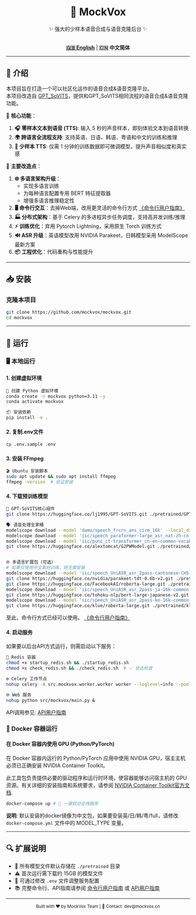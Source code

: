 <div align="center">

<h1>🎤 MockVox</h1>

✨ 强大的少样本语音合成与语音克隆后台 ✨<br><br>

[**🇬🇧 English**](../../README.md) | **🇨🇳 中文简体**

</div>

---

## 🚀 介绍

本项目旨在打造一个可以社区化运作的语音合成&语音克隆平台。  
本项目改造自 [GPT_SoVITS](https://github.com/RVC-Boss/GPT-SoVITS)，提供和GPT_SoVITS相同流程的语音合成&语音克隆功能。  

🌟 **核心功能**：

1. **🎧 零样本文本到语音 (TTS)**: 输入 5 秒的声音样本，即刻体验文本到语音转换
2. **🌍 跨语言全流程支持**: 支持英语、日语、韩语、粤语和中文的训练和推理
3. **🧠 少样本 TTS**: 仅需 1 分钟的训练数据即可微调模型，提升声音相似度和真实感

🔧 **主要改造点**：

1. **🌐 多语言架构升级**：
    * 实现​​多语言训练​​
    * 为每种语言配置专用 BERT 特征提取器
    * 增强多语言推理稳定性
2. **🖥️ 命令行交互**：去掉Web端，改用更灵活的命令行方式 [《命令行用户指南》](./cli.md)
3. **🏭 分布式架构**：基于 Celery 的多进程异步任务调度，支持高并发训练/推理
4. **⚡ 训练优化**：弃用 Pytorch Lightning，采用原生 Torch 训练方式
5. **🔊 ASR 升级**：英语模型改用 NVIDIA Parakeet，日韩模型采用 ModelScope 最新方案
6. **📦 工程优化**：代码重构与性能提升

---

## 📥 安装

### 克隆本项目

```bash
git clone https://github.com/mockvox/mockvox.git
cd mockvox
```

---

## 🚀 运行

### 🖥️ 本地运行

#### 1. 创建虚拟环境

```bash
🐍 创建 Python 虚拟环境
conda create -n mockvox python=3.11 -y
conda activate mockvox

📦 安装依赖
pip install -e . 
```

#### 2. 复制.env文件

```bash
cp .env.sample .env
```

#### 3. 安装 FFmpeg

```bash
🎬 Ubuntu 安装脚本
sudo apt update && sudo apt install ffmpeg
ffmpeg -version  # 验证安装
```

#### 4. 下载预训练模型

```bash
🔧 GPT-SoVITS核心组件
git clone https://huggingface.co/lj1995/GPT-SoVITS.git ./pretrained/GPT-SoVITS

🗣️ 语音处理全家桶
modelscope download --model 'damo/speech_frcrn_ans_cirm_16k' --local_dir './pretrained/damo/speech_frcrn_ans_cirm_16k' #降噪
modelscope download --model 'iic/speech_paraformer-large_asr_nat-zh-cn-16k-common-vocab8404-pytorch' --local_dir './pretrained/iic/speech_paraformer-large_asr_nat-zh-cn-16k-common-vocab8404-pytorch' #普通话ASR
modelscope download --model 'iic/punc_ct-transformer_cn-en-common-vocab471067-large' --local_dir './pretrained/iic/punc_ct-transformer_cn-en-common-vocab471067-large' #标点恢复
git clone https://huggingface.co/alextomcat/G2PWModel.git ./pretrained/G2PWModel #词转音素


🌐 多语言扩展包（可选）
# 如果仅使用中文素材训练，则无需安装
modelscope download --model 'iic/speech_UniASR_asr_2pass-cantonese-CHS-16k-common-vocab1468-tensorflow1-online' --local_dir './pretrained/iic/speech_UniASR_asr_2pass-cantonese-CHS-16k-common-vocab1468-tensorflow1-online' #粤语ASR
git clone https://huggingface.co/nvidia/parakeet-tdt-0.6b-v2.git ./pretrained/nvidia/parakeet-tdt-0.6b-v2 #英语ASR
git clone https://huggingface.co/FacebookAI/roberta-large.git ./pretrained/FacebookAI/roberta-large #英语BERT
modelscope download --model 'iic/speech_UniASR_asr_2pass-ja-16k-common-vocab93-tensorflow1-offline'  --local_dir './pretrained/iic/speech_UniASR_asr_2pass-ja-16k-common-vocab93-tensorflow1-offline' #日语ASR
git clone https://huggingface.co/tohoku-nlp/bert-large-japanese-v2.git ./pretrained/tohoku-nlp/bert-large-japanese-v2 #日语BERT
modelscope download --model 'iic/speech_UniASR_asr_2pass-ko-16k-common-vocab6400-tensorflow1-online' --local_dir './pretrained/iic/speech_UniASR_asr_2pass-ko-16k-common-vocab6400-tensorflow1-online' #韩语ASR
git clone https://huggingface.co/klue/roberta-large.git ./pretrained/klue/roberta-large #韩语BERT
```

至此，命令行方式已经可以使用。 [《命令行用户指南》](./cli.md)

#### 4. 启动服务

如果要以后台API方式运行，则需启动以下服务：

```bash
🐳 Redis 容器
chmod +x startup_redis.sh && ./startup_redis.sh
chmod +x check_redis.sh && ./check_redis.sh  # ✅ 状态检查

⚙️ Celery 工作节点
nohup celery -A src.mockvox.worker.worker worker --loglevel=info --pool=prefork --concurrency=1 &

🌐 Web 服务
nohup python src/mockvox/main.py &
```

API调用参见: [API用户指南](./api.md)

### 🐳 Docker 容器运行

#### 在 Docker 容器内使用 GPU (Python/PyTorch)​​

在 Docker 容器内运行的 Python/PyTorch 应用中使用 NVIDIA GPU，宿主主机​​必须​​已正确安装 ​​NVIDIA Container Toolkit​​。

此工具包负责提供必要的驱动程序和运行时环境，使容器能够访问宿主机的 GPU 资源。有关详细的安装指南和系统要求，请参阅 ​[​NVIDIA Container Toolkit​官方文档](https://docs.nvidia.com/datacenter/cloud-native/container-toolkit/latest/install-guide.html).

```bash
docker-compose up # 🚢 一键启动全栈服务
```

**说明**: 默认安装的docker镜像为中文包，如果要安装英/日/韩/粤/full，请修改 `docker-compose.yml` 文件中的 MODEL_TYPE 变量。

---

## 🔍 扩展说明

- 📁 所有模型文件默认存储在 `./pretrained` 目录
- ⚠️ 首次运行需下载约 15GB 的模型文件
- 🔄 可通过修改 `.env` 文件调整服务配置
- 📚 完整命令行、API指南请参阅 [命令行用户指南](./cli.md) 或 [API用户指南](./api.md)

---

<div align="center">
  <sub>Built with ❤️ by MockVox Team | 📧 Contact: dev@mockvox.cn</sub>
</div>